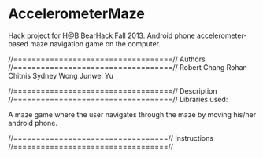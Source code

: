 AccelerometerMaze
=================

Hack project for H@B BearHack Fall 2013. Android phone accelerometer-based maze navigation game on the computer.

//===================================//
   Authors
//===================================//
  Robert Chang
  Rohan Chitnis
  Sydney Wong
  Junwei Yu

//===================================//
   Description
//===================================//
  Libraries used: 

  A maze game where the user navigates through the maze by moving his/her android phone.

//==================================//
   Instructions
//==================================//

